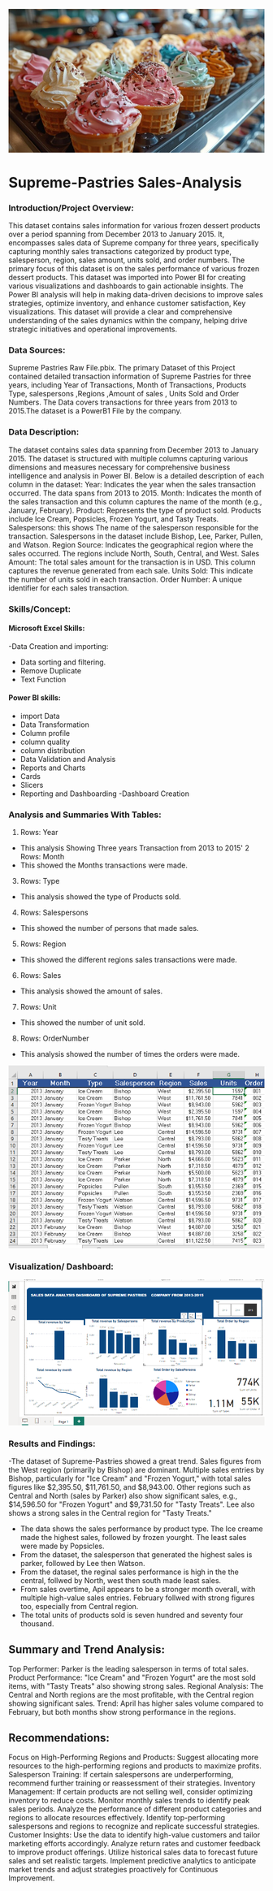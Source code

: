 
![](ice_cream.jpg)
# Supreme-Pastries Sales-Analysis
### Introduction/Project Overview:
This dataset contains sales information for various frozen dessert products over a period spanning from December 2013 to January 2015. It, encompasses sales data of Supreme company for three years, specifically capturing monthly sales transactions categorized by product type, salesperson, region, sales amount, units sold, and order numbers. The primary focus of this dataset is on the sales performance of various frozen dessert products. This dataset was imported into Power BI for creating various visualizations and dashboards to gain actionable insights. The Power BI analysis will help in making data-driven decisions to improve sales strategies, optimize inventory, and enhance customer satisfaction, Key visualizations. This dataset will provide a clear and comprehensive understanding of the sales dynamics within the company, helping drive strategic initiatives and operational improvements.

### Data Sources:
Supreme Pastries Raw File.pbix. The primary  Dataset of this Project contained detailed transaction information of Supreme Pastries for three years, including Year of Transactions, Month of Transactions, Products Type, salespersons ,Regions ,Amount of sales , Units Sold and Order Numbers. The Data covers transactions for three years from 2013 to 2015.The dataset is a PowerB1 File by the company.

### Data Description:
The dataset contains sales data spanning from December 2013 to January 2015. The dataset is structured with multiple columns capturing various dimensions and measures necessary for comprehensive business intelligence and analysis in Power BI. Below is a detailed description of each column in the dataset: Year:  Indicates the year when the sales transaction occurred. The data spans from 2013 to 2015. Month:  Indicates the month of the sales transaction and this column captures the name of the month (e.g., January, February). Product: 
Represents the type of product sold. Products include Ice Cream, Popsicles, Frozen Yogurt, and Tasty Treats. Salespersons: this shows The name of the salesperson responsible for the transaction. Salespersons in the dataset include Bishop, Lee, Parker, Pullen, and Watson. Region Source: Indicates the geographical region where the sales occurred. The regions include North, South, Central, and West. Sales Amount:  The total sales amount for the transaction is in USD. This column captures the revenue generated from each sale. Units Sold: This indicate
the number of units sold in each transaction. Order Number: A unique identifier for each sales transaction.

### Skills/Concept:
#### Microsoft Excel Skills:
  -Data Creation and importing:
 - Data sorting and filtering.
 - Remove Duplicate
 - Text Function
#### Power BI skills:
-  import Data
-  Data Transformation
-  Column profile
-  column quality
-  column distribution
-  Data Validation and Analysis
-  Reports and Charts
- Cards
- Slicers
- Reporting and Dashboarding
-Dashboard Creation

### Analysis and Summaries With Tables:
1. Rows: Year
-  This analysis Showing Three years Transaction from 2013 to 2015'
2  Rows: Month
-  This showed the Months transactions were made.
3. Rows: Type
-  This analysis showed the type of Products sold.
4. Rows: Salespersons
-  This showed the number of persons that made sales.
5. Rows: Region
-  This showed the different regions sales transactions were made.
6. Rows: Sales
-  This analysis showed the amount of sales.
7. Rows: Unit
-  This showed the number of unit sold.
8. Rows: OrderNumber
-  This analysis showed the number of times the orders were made.

 ![](Data_set.PNG)
  
### Visualization/ Dashboard: 
![](Dash_board.PNG)

### Results and Findings:
-The dataset of Supreme-Pastries showed a great trend. Sales figures from the West region (primarily by Bishop) are dominant.
 Multiple sales entries by Bishop, particularly for "Ice Cream" and "Frozen Yogurt," with total sales figures like $2,395.50, 
 $11,761.50, and $8,943.00.
 Other regions such as Central and North (sales by Parker) also show significant sales, e.g., $14,596.50 for "Frozen 
 Yogurt" and $9,731.50 for "Tasty Treats". Lee also shows a strong sales in the Central region for "Tasty Treats." 
- The data shows the sales performance by product type. The Ice creame made the highest sales, followed by frozen yourght. The least 
 sales were made by Popsicles.
- From the dataset, the salesperson that generated the highest sales is parker, followed by Lee then Watson.
-  From the dataset, the reginal sales performance is high in the the central, follwed by North, west then south made least sales.
-  From  sales overtime, Apil appears to be a stronger month overall, with multiple high-value sales entries.
   February follwed with strong figures too, especially from Central region.
-  The total units of products sold is seven hundred and seventy four thousand.
  
 ## Summary and Trend Analysis:
Top Performer: Parker is the leading salesperson in terms of total sales.
Product Performance: "Ice Cream" and "Frozen Yogurt" are the most sold items, with "Tasty Treats" also showing strong sales.
Regional Analysis: The Central and North regions are the most profitable, with the Central region showing significant sales.
Trend: April has higher sales volume compared to February, but both months show strong performance in the regions.

## Recommendations:
Focus on High-Performing Regions and Products: Suggest allocating more resources to the high-performing regions and products to maximize profits.
Salesperson Training: If certain salespersons are underperforming, recommend further training or reassessment of their strategies.
Inventory Management: If certain products are not selling well, consider optimizing inventory to reduce costs.
Monitor monthly sales trends to identify peak sales periods.
Analyze the performance of different product categories and regions to allocate resources effectively.
Identify top-performing salespersons and regions to recognize and replicate successful strategies.
Customer Insights:
Use the data to identify high-value customers and tailor marketing efforts accordingly.
Analyze return rates and customer feedback to improve product offerings.
Utilize historical sales data to forecast future sales and set realistic targets.
Implement predictive analytics to anticipate market trends and adjust strategies proactively for
Continuous Improvement.


 
 
  
  
  
  
  
  
 





